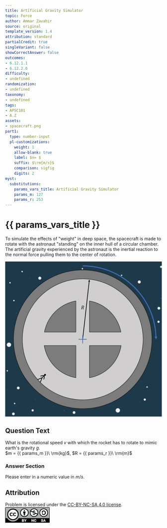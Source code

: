 ```yaml
---
title: Artificial Gravity Simulator
topic: Force
author: Ammar Zavahir
source: original
template_version: 1.4
attribution: standard
partialCredit: true
singleVariant: false
showCorrectAnswer: false
outcomes:
- 6.12.1.1
- 6.12.2.0
difficulty:
- undefined
randomization:
- undefined
taxonomy:
- undefined
tags:
- APSC181
- A.Z
assets:
- spacecraft.png
part1:
  type: number-input
  pl-customizations:
    weight: 1
    allow-blank: true
    label: $v= $
    suffix: $\rm{m/s}$
    comparison: sigfig
    digits: 2
myst:
  substitutions:
    params_vars_title: Artificial Gravity Simulator
    params_m: 127
    params_r: 253
---
```

# {{ params_vars_title }}
To simulate the effects of "weight" in deep space, the spacecraft is made to rotate with the astronaut "standing" on the inner hull of a circular chamber. The artificial gravity experienced by the astronaut is the inertial reaction to the normal force pulling them to the center of rotation.

<img src="spacecraft.png" width=600>

## Question Text

What is the rotational speed $v$ with which the rocket has to rotate to mimic earth's gravity $g$. <br>
$m = {{ params_m }}\ \rm{kg}$, $R = {{ params_r }}\ \rm{m}$

### Answer Section

Please enter in a numeric value in $m/s$.

## Attribution

Problem is licensed under the [CC-BY-NC-SA 4.0 license](https://creativecommons.org/licenses/by-nc-sa/4.0/).<br> ![The Creative Commons 4.0 license requiring attribution-BY, non-commercial-NC, and share-alike-SA license.](https://raw.githubusercontent.com/firasm/bits/master/by-nc-sa.png)